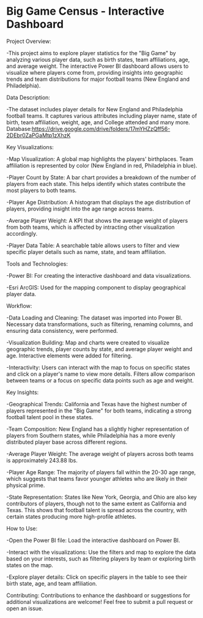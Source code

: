 # Big Game Census - Interactive Dashboard



Project Overview:

-This project aims to explore player statistics for the "Big Game" by analyzing various player data, such as birth states, team affiliations, age, and average weight. The interactive Power BI dashboard allows users to visualize where players come from, providing insights into geographic trends and team distributions for major football teams (New England and Philadelphia).



Data Description:

-The dataset includes player details for New England and Philadelphia football teams. It captures various attributes including player name, state of birth, team affiliation, weight, age, and College attended and many more.
Database:https://drive.google.com/drive/folders/17mYHZzQff56-2DEbr0ZaPGaMtp1zXhzK



Key Visualizations:

-Map Visualization: A global map highlights the players' birthplaces. Team affiliation is represented by color (New England in red, Philadelphia in blue).

-Player Count by State: A bar chart provides a breakdown of the number of players from each state. This helps identify which states contribute the most players to both teams.

-Player Age Distribution: A histogram that displays the age distribution of players, providing insight into the age range across teams.

-Average Player Weight: A KPI that shows the average weight of players from both teams, which is affected by intracting other visualization accordingly.

-Player Data Table: A searchable table allows users to filter and view specific player details such as name, state, and team affiliation.



Tools and Technologies:

-Power BI: For creating the interactive dashboard and data visualizations.

-Esri ArcGIS: Used for the mapping component to display geographical player data.



Workflow:

-Data Loading and Cleaning:
The dataset was imported into Power BI. Necessary data transformations, such as filtering, renaming columns, and ensuring data consistency, were performed.

-Visualization Building:
Map and charts were created to visualize geographic trends, player counts by state, and average player weight and age. Interactive elements were added for filtering.

-Interactivity:
Users can interact with the map to focus on specific states and click on a player's name to view more details. Filters allow comparison between teams or a focus on specific data points such as age and weight.



Key Insights:

-Geographical Trends: California and Texas have the highest number of players represented in the "Big Game" for both teams, indicating a strong football talent pool in these states.

-Team Composition: New England has a slightly higher representation of players from Southern states, while Philadelphia has a more evenly distributed player base across different regions.

-Average Player Weight: The average weight of players across both teams is approximately 243.88 lbs.

-Player Age Range: The majority of players fall within the 20-30 age range, which suggests that teams favor younger athletes who are likely in their physical prime.

-State Representation: States like New York, Georgia, and Ohio are also key contributors of players, though not to the same extent as California and Texas. This shows that football talent is spread across the country, with certain states producing more high-profile athletes.



How to Use:

-Open the Power BI file: Load the interactive dashboard on Power BI.

-Interact with the visualizations: Use the filters and map to explore the data based on your interests, such as filtering players by team or exploring birth states on the map.

-Explore player details: Click on specific players in the table to see their birth state, age, and team affiliation.



Contributing:
Contributions to enhance the dashboard or suggestions for additional visualizations are welcome! Feel free to submit a pull request or open an issue.
